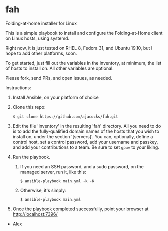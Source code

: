 # fah
Folding-at-home installer for Linux

This is a simple playbook to install and configure the Folding-at-Home client on Linux hosts, using systemd.

Right now, it is just tested on RHEL 8, Fedora 31, and Ubuntu 19.10, but I hope to add other platforms, soon.

To get started, just fill out the variables in the inventory, at minimum, the list of hosts to install on. All other variables are optional.

Please fork, send PRs, and open issues, as needed.

Instructions:

1) Install Ansible, on your platform of choice
2) Clone this repo:
   
   ```$ git clone https://github.com/ajacocks/fah.git```
   
3) Edit the file 'inventory' in the resulting 'fah' directory. All you need to do is to add the fully-qualified domain names of the hosts that you wish to install on, under the section '[servers]'. You can, optionally, define a control host, set a control password, add your username and passkey, and add your contributions to a team.
Be sure to set ```gpu=```  to your liking.

4) Run the playbook.
   1) If you need an SSH password, and a sudo password, on the managed server, run it, like this:
   
      ```$ ansible-playbook main.yml -k -K```

   2) Otherwise, it's simply:

      ```$ ansible-playbook main.yml```
5) Once the playbook completed successfully, point your browser at [http://localhost:7396/](http://localhost:7396/)

- Alex
